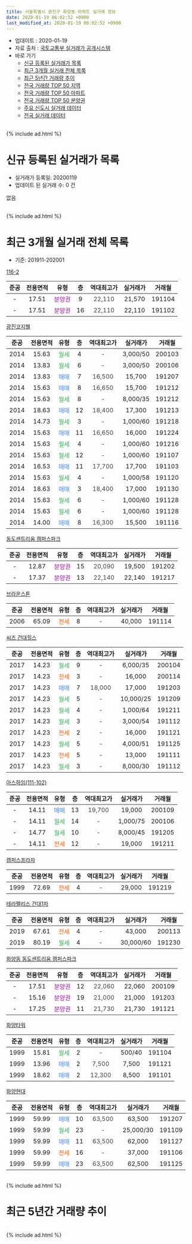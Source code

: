 ```yaml
---
title: 서울특별시 광진구 화양동 아파트 실거래 정보
date: 2020-01-19 06:02:52 +0900
last_modified_at: 2020-01-19 06:02:52 +0900
---
```


* 업데이트 : 2020-01-19
* 자료 출처 : [국토교통부 실거래가 공개시스템](http://rt.molit.go.kr)
* 바로 가기
    * [신규 등록된 실거래가 목록](#신규-등록된-실거래가-목록)
    * [최근 3개월 실거래 전체 목록](#최근-3개월-실거래-전체-목록)
    * [최근 5년간 거래량 추이](#최근-5년간-거래량-추이)
    * [전국 거래량 TOP 50 지역](https://apt-info.github.io/apt-trade-info/최근-3개월-전국에서-가장-거래가-많이-발생한-지역)
    * [전국 거래량 TOP 50 아파트](https://apt-info.github.io/apt-trade-info/최근-3개월-전국에서-가장-거래가-많이-발생한-아파트)
    * [전국 거래량 TOP 50 분양권](https://apt-info.github.io/apt-trade-info/최근-3개월-전국에서-가장-거래가-많이-발생한-분양권)
    * [주요 신도시 실거래 데이터](https://apt-info.github.io/apt-trade-info/주요-신도시)
    * [전국 실거래 데이터](https://apt-info.github.io/apt-trade-info/전국)
<br>
{% include ad.html %}
<br>

# 신규 등록된 실거래가 목록
* 실거래가 등록일: 20200119
* 업데이트 된 실거래 수: 0 건

없음

<br>
{% include ad.html %}
<br>

# 최근 3개월 실거래 전체 목록
* 기준: 201911-202001


[116-2](https://search.naver.com/search.naver?query=%EC%84%9C%EC%9A%B8%ED%8A%B9%EB%B3%84%EC%8B%9C+%EA%B4%91%EC%A7%84%EA%B5%AC+%ED%99%94%EC%96%91%EB%8F%99+116-2)

|준공|전용면적|유형|층|역대최고가|실거래가|거래월|
|:---:|:---:|:---:|:---:|:---:|:---:|:---:|
|-|17.51|<span style="color:#9C11A5">분양권</span>|9|<span style="color:#444444">22,110</span>|21,570|191104|
|-|17.51|<span style="color:#9C11A5">분양권</span>|16|<span style="color:#444444">22,110</span>|22,110|191102|

[광진코지웰](https://search.naver.com/search.naver?query=%EC%84%9C%EC%9A%B8%ED%8A%B9%EB%B3%84%EC%8B%9C+%EA%B4%91%EC%A7%84%EA%B5%AC+%ED%99%94%EC%96%91%EB%8F%99+%EA%B4%91%EC%A7%84%EC%BD%94%EC%A7%80%EC%9B%B0)

|준공|전용면적|유형|층|역대최고가|실거래가|거래월|
|:---:|:---:|:---:|:---:|:---:|:---:|:---:|
|2014|15.63|<span style="color:#34a853">월세</span>|4|<span style="color:#444444">-</span>|3,000/50|200103|
|2014|13.83|<span style="color:#34a853">월세</span>|6|<span style="color:#444444">-</span>|3,000/50|200106|
|2014|13.83|<span style="color:#4285f3">매매</span>|7|<span style="color:#444444">16,500</span>|15,700|191207|
|2014|15.63|<span style="color:#4285f3">매매</span>|8|<span style="color:#444444">16,650</span>|15,700|191212|
|2014|15.63|<span style="color:#34a853">월세</span>|8|<span style="color:#444444">-</span>|8,000/35|191212|
|2014|18.63|<span style="color:#4285f3">매매</span>|12|<span style="color:#444444">18,400</span>|17,300|191213|
|2014|14.73|<span style="color:#34a853">월세</span>|3|<span style="color:#444444">-</span>|1,000/60|191218|
|2014|15.63|<span style="color:#4285f3">매매</span>|11|<span style="color:#444444">16,650</span>|16,000|191224|
|2014|15.63|<span style="color:#34a853">월세</span>|4|<span style="color:#444444">-</span>|1,000/60|191216|
|2014|15.63|<span style="color:#34a853">월세</span>|12|<span style="color:#444444">-</span>|1,000/60|191107|
|2014|16.53|<span style="color:#4285f3">매매</span>|11|<span style="color:#444444">17,700</span>|17,700|191103|
|2014|15.63|<span style="color:#34a853">월세</span>|4|<span style="color:#444444">-</span>|1,000/58|191120|
|2014|18.63|<span style="color:#4285f3">매매</span>|3|<span style="color:#444444">18,400</span>|17,000|191130|
|2014|15.63|<span style="color:#34a853">월세</span>|6|<span style="color:#444444">-</span>|1,000/60|191128|
|2014|15.63|<span style="color:#34a853">월세</span>|6|<span style="color:#444444">-</span>|1,000/60|191128|
|2014|14.00|<span style="color:#4285f3">매매</span>|8|<span style="color:#444444">16,300</span>|15,500|191116|

[동도센트리움 캠퍼스파크](https://search.naver.com/search.naver?query=%EC%84%9C%EC%9A%B8%ED%8A%B9%EB%B3%84%EC%8B%9C+%EA%B4%91%EC%A7%84%EA%B5%AC+%ED%99%94%EC%96%91%EB%8F%99+%EB%8F%99%EB%8F%84%EC%84%BC%ED%8A%B8%EB%A6%AC%EC%9B%80+%EC%BA%A0%ED%8D%BC%EC%8A%A4%ED%8C%8C%ED%81%AC)

|준공|전용면적|유형|층|역대최고가|실거래가|거래월|
|:---:|:---:|:---:|:---:|:---:|:---:|:---:|
|-|12.87|<span style="color:#9C11A5">분양권</span>|15|<span style="color:#444444">20,090</span>|19,500|191202|
|-|17.37|<span style="color:#9C11A5">분양권</span>|13|<span style="color:#444444">22,140</span>|22,140|191217|

[브라운스톤](https://search.naver.com/search.naver?query=%EC%84%9C%EC%9A%B8%ED%8A%B9%EB%B3%84%EC%8B%9C+%EA%B4%91%EC%A7%84%EA%B5%AC+%ED%99%94%EC%96%91%EB%8F%99+%EB%B8%8C%EB%9D%BC%EC%9A%B4%EC%8A%A4%ED%86%A4)

|준공|전용면적|유형|층|역대최고가|실거래가|거래월|
|:---:|:---:|:---:|:---:|:---:|:---:|:---:|
|2006|65.09|<span style="color:#ff5a00">전세</span>|8|<span style="color:#444444">-</span>|40,000|191114|

[씨즈 건대힐스](https://search.naver.com/search.naver?query=%EC%84%9C%EC%9A%B8%ED%8A%B9%EB%B3%84%EC%8B%9C+%EA%B4%91%EC%A7%84%EA%B5%AC+%ED%99%94%EC%96%91%EB%8F%99+%EC%94%A8%EC%A6%88+%EA%B1%B4%EB%8C%80%ED%9E%90%EC%8A%A4)

|준공|전용면적|유형|층|역대최고가|실거래가|거래월|
|:---:|:---:|:---:|:---:|:---:|:---:|:---:|
|2017|14.23|<span style="color:#34a853">월세</span>|9|<span style="color:#444444">-</span>|6,000/35|200104|
|2017|14.23|<span style="color:#ff5a00">전세</span>|3|<span style="color:#444444">-</span>|16,000|200114|
|2017|14.23|<span style="color:#4285f3">매매</span>|7|<span style="color:#444444">18,000</span>|17,000|191203|
|2017|14.23|<span style="color:#34a853">월세</span>|5|<span style="color:#444444">-</span>|10,000/25|191209|
|2017|14.23|<span style="color:#34a853">월세</span>|4|<span style="color:#444444">-</span>|1,000/64|191211|
|2017|14.23|<span style="color:#34a853">월세</span>|3|<span style="color:#444444">-</span>|3,000/54|191112|
|2017|14.23|<span style="color:#ff5a00">전세</span>|2|<span style="color:#444444">-</span>|16,000|191121|
|2017|14.23|<span style="color:#34a853">월세</span>|5|<span style="color:#444444">-</span>|4,000/51|191125|
|2017|14.23|<span style="color:#ff5a00">전세</span>|5|<span style="color:#444444">-</span>|13,000|191111|
|2017|14.23|<span style="color:#34a853">월세</span>|3|<span style="color:#444444">-</span>|8,000/30|191112|

[아스하임(111-102)](https://search.naver.com/search.naver?query=%EC%84%9C%EC%9A%B8%ED%8A%B9%EB%B3%84%EC%8B%9C+%EA%B4%91%EC%A7%84%EA%B5%AC+%ED%99%94%EC%96%91%EB%8F%99+%EC%95%84%EC%8A%A4%ED%95%98%EC%9E%84%28111-102%29)

|준공|전용면적|유형|층|역대최고가|실거래가|거래월|
|:---:|:---:|:---:|:---:|:---:|:---:|:---:|
|-|14.11|<span style="color:#4285f3">매매</span>|13|<span style="color:#444444">19,700</span>|19,000|200109|
|-|14.11|<span style="color:#34a853">월세</span>|14|<span style="color:#444444">-</span>|1,000/75|200106|
|-|14.77|<span style="color:#34a853">월세</span>|10|<span style="color:#444444">-</span>|8,000/45|191205|
|-|14.11|<span style="color:#ff5a00">전세</span>|12|<span style="color:#444444">-</span>|19,000|191211|

[캠퍼스프라자](https://search.naver.com/search.naver?query=%EC%84%9C%EC%9A%B8%ED%8A%B9%EB%B3%84%EC%8B%9C+%EA%B4%91%EC%A7%84%EA%B5%AC+%ED%99%94%EC%96%91%EB%8F%99+%EC%BA%A0%ED%8D%BC%EC%8A%A4%ED%94%84%EB%9D%BC%EC%9E%90)

|준공|전용면적|유형|층|역대최고가|실거래가|거래월|
|:---:|:---:|:---:|:---:|:---:|:---:|:---:|
|1999|72.69|<span style="color:#ff5a00">전세</span>|4|<span style="color:#444444">-</span>|29,000|191219|

[테라팰리스 건대1차](https://search.naver.com/search.naver?query=%EC%84%9C%EC%9A%B8%ED%8A%B9%EB%B3%84%EC%8B%9C+%EA%B4%91%EC%A7%84%EA%B5%AC+%ED%99%94%EC%96%91%EB%8F%99+%ED%85%8C%EB%9D%BC%ED%8C%B0%EB%A6%AC%EC%8A%A4+%EA%B1%B4%EB%8C%801%EC%B0%A8)

|준공|전용면적|유형|층|역대최고가|실거래가|거래월|
|:---:|:---:|:---:|:---:|:---:|:---:|:---:|
|2019|67.61|<span style="color:#ff5a00">전세</span>|4|<span style="color:#444444">-</span>|43,000|200113|
|2019|80.19|<span style="color:#34a853">월세</span>|4|<span style="color:#444444">-</span>|30,000/60|191230|

[화양동 동도센트리움 캠퍼스파크](https://search.naver.com/search.naver?query=%EC%84%9C%EC%9A%B8%ED%8A%B9%EB%B3%84%EC%8B%9C+%EA%B4%91%EC%A7%84%EA%B5%AC+%ED%99%94%EC%96%91%EB%8F%99+%ED%99%94%EC%96%91%EB%8F%99+%EB%8F%99%EB%8F%84%EC%84%BC%ED%8A%B8%EB%A6%AC%EC%9B%80+%EC%BA%A0%ED%8D%BC%EC%8A%A4%ED%8C%8C%ED%81%AC)

|준공|전용면적|유형|층|역대최고가|실거래가|거래월|
|:---:|:---:|:---:|:---:|:---:|:---:|:---:|
|-|17.51|<span style="color:#9C11A5">분양권</span>|12|<span style="color:#444444">22,060</span>|22,060|200109|
|-|15.16|<span style="color:#9C11A5">분양권</span>|19|<span style="color:#444444">21,000</span>|21,000|191203|
|-|17.25|<span style="color:#9C11A5">분양권</span>|11|<span style="color:#444444">21,730</span>|21,730|191121|


<script async src="//pagead2.googlesyndication.com/pagead/js/adsbygoogle.js"></script>
<!-- 기본 -->
<ins class="adsbygoogle"
     style="display:block"
     data-ad-client="ca-pub-1142216861245946"
     data-ad-slot="4805727019"
     data-ad-format="auto"
     data-full-width-responsive="true"></ins>
<script>
(adsbygoogle = window.adsbygoogle || []).push({});
</script>


[화양타워](https://search.naver.com/search.naver?query=%EC%84%9C%EC%9A%B8%ED%8A%B9%EB%B3%84%EC%8B%9C+%EA%B4%91%EC%A7%84%EA%B5%AC+%ED%99%94%EC%96%91%EB%8F%99+%ED%99%94%EC%96%91%ED%83%80%EC%9B%8C)

|준공|전용면적|유형|층|역대최고가|실거래가|거래월|
|:---:|:---:|:---:|:---:|:---:|:---:|:---:|
|1999|15.81|<span style="color:#34a853">월세</span>|2|<span style="color:#444444">-</span>|500/40|191104|
|1999|13.96|<span style="color:#4285f3">매매</span>|2|<span style="color:#444444">7,500</span>|7,500|191121|
|1999|18.62|<span style="color:#4285f3">매매</span>|2|<span style="color:#444444">12,300</span>|8,500|191101|

[화양현대](https://search.naver.com/search.naver?query=%EC%84%9C%EC%9A%B8%ED%8A%B9%EB%B3%84%EC%8B%9C+%EA%B4%91%EC%A7%84%EA%B5%AC+%ED%99%94%EC%96%91%EB%8F%99+%ED%99%94%EC%96%91%ED%98%84%EB%8C%80)

|준공|전용면적|유형|층|역대최고가|실거래가|거래월|
|:---:|:---:|:---:|:---:|:---:|:---:|:---:|
|1999|59.99|<span style="color:#4285f3">매매</span>|10|<span style="color:#444444">63,500</span>|63,500|191207|
|1999|59.99|<span style="color:#34a853">월세</span>|23|<span style="color:#444444">-</span>|25,000/30|191109|
|1999|59.99|<span style="color:#4285f3">매매</span>|11|<span style="color:#444444">63,500</span>|62,000|191127|
|1999|59.99|<span style="color:#ff5a00">전세</span>|16|<span style="color:#444444">-</span>|37,000|191106|
|1999|59.99|<span style="color:#4285f3">매매</span>|23|<span style="color:#444444">63,500</span>|62,500|191125|


<br>
{% include ad.html %}
<br>

# 최근 5년간 거래량 추이


<div style="width:100%;">
    <canvas id="deal_progress" height="200"></canvas>
</div>

<script>
new Chart(document.getElementById("deal_progress"), {
    type: 'line',
    data: {
        labels: ['201501','201502','201503','201504','201505','201506','201507','201508','201509','201510','201511','201512','201601','201602','201603','201604','201605','201606','201607','201608','201609','201610','201611','201612','201701','201702','201703','201704','201705','201706','201707','201708','201709','201710','201711','201712','201801','201802','201803','201804','201805','201806','201807','201808','201809','201810','201811','201812','201901','201902','201903','201904','201905','201906','201907','201908','201909','201910','201911','201912','202001'],
        datasets: [{
            label: '매매',
            pointRadius: 1,
            data: [10, 4, 8, 3, 3, 5, 7, 3, 5, 6, 8, 4, 7, 6, 5, 3, 9, 10, 2, 9, 5, 9, 2, 4, 2, 4, 2, 2, 6, 10, 4, 3, 2, 6, 12, 6, 10, 5, 6, 2, 1, 2, 7, 7, 5, 3, 6, 8, 2, 3, 5, 14, 8, 7, 7, 14, 9, 13, 10, 9, 2],
            borderColor: "rgba(255, 201, 14, 1)",
            backgroundColor: "rgba(255, 201, 14, 0.5)",
            fill: false,
            lineTension: 0
        },{
            label: '전월세',
            pointRadius: 1,
            data: [11, 9, 5, 3, 0, 5, 7, 4, 4, 5, 8, 13, 20, 9, 6, 3, 6, 5, 3, 4, 2, 4, 7, 8, 11, 11, 3, 5, 6, 4, 7, 11, 5, 11, 16, 9, 17, 10, 4, 0, 1, 2, 2, 2, 2, 3, 4, 13, 20, 10, 3, 6, 3, 8, 6, 11, 6, 12, 13, 9, 6],
            borderColor: "rgba(0, 141, 185, 1)",
            backgroundColor: "rgba(0, 141, 185, 0.5)",
            fill: false,
            lineTension: 0
        }
        ]
    },
    options: {
        responsive: true,
        title: {
            display: false
        },
        tooltips: {
            mode: 'index',
            intersect: false
        },
        hover: {
            mode: 'nearest',
            intersect: true
        },
        scales: {
            xAxes: [{
                display: true,
                scaleLabel: {
                    display: true,
                    labelString: '년/월'
                }
            }],
            yAxes: [{
                display: true,
                ticks: {
                    suggestedMin: 0,
                },
                scaleLabel: {
                    display: true,
                    labelString: '실거래 수'
                }
            }]
        }
    }
});

</script>


<br>
{% include ad.html %}
<br>

